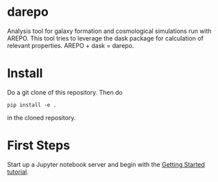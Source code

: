 # darepo
Analysis tool for galaxy formation and cosmological simulations run with AREPO. This tool tries to leverage the dask package for calculation of relevant properties. AREPO + dask = darepo.

# Install
Do a git clone of this repository. Then do

```
pip install -e .
```

in the cloned repository.

# First Steps
Start up a Jupyter notebook server and begin with the [Getting Started tutorial](examples/GettingStarted.ipynb).


